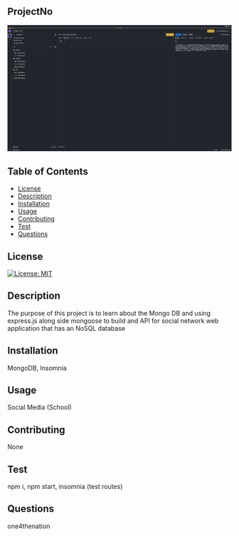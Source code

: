 ## ProjectNo

![Project Preview](./image/Screen%20Shot%202024-09-24%20at%2012.52.58%20AM.png)

## Table of Contents

- [License](#license)
- [Description](#description)
- [Installation](#installation)
- [Usage](#usage)
- [Contributing](#contributing)
- [Test](#test)
- [Questions](#questions)

## License

[![License: MIT](https://img.shields.io/badge/License-MIT-yellow.svg)](https://opensource.org/licenses/MIT)

## Description

The purpose of this project is to learn about the Mongo DB and using express.js along side mongoose to build and API for social network web application that has an NoSQL database

## Installation

MongoDB, Insomnia

## Usage

Social Media (School)

## Contributing

None

## Test

npm i, npm start, insomnia (test routes)

## Questions

one4thenation
